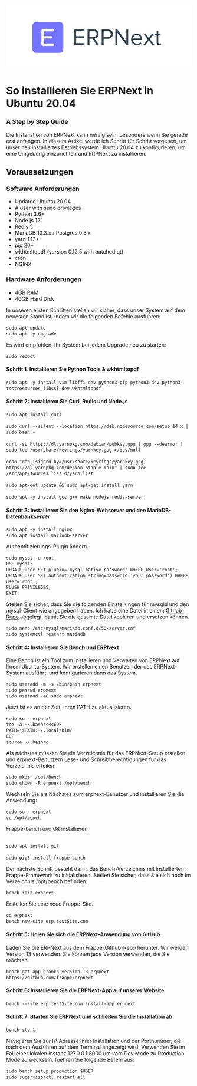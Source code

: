<center>
 <img src="ERPNext-servidor-cloud.jpg">
</center>

# So installieren Sie ERPNext in Ubuntu 20.04
### A Step by Step Guide
Die Installation von ERPNext kann nervig sein, besonders wenn Sie gerade erst anfangen. In diesem Artikel werde ich Schritt für Schritt vorgehen, um unser neu installiertes Betriebssystem Ubuntu 20.04 zu konfigurieren, um eine Umgebung einzurichten und ERPNext zu installieren. 
## Voraussetzungen
### Software Anforderungen
* Updated Ubuntu 20.04
* A user with sudo privileges
* Python 3.6+
* Node.js 12
* Redis 5
* MariaDB 10.3.x / Postgres 9.5.x
* yarn 1.12+
* pip 20+
* wkhtmltopdf (version 0.12.5 with patched qt)
* cron
* NGINX
### Hardware Anforderungen
* 4GB RAM
* 40GB Hard Disk
 
In unseren ersten Schritten stellen wir sicher, dass unser System auf dem neuesten Stand ist, indem wir die folgenden Befehle ausführen:
```
sudo apt update
sudo apt -y upgrade
```

Es wird empfohlen, Ihr System bei jedem Upgrade neu zu starten:
```
sudo reboot
```
#### Schritt 1: Installieren Sie Python Tools & wkhtmltopdf
```
sudo apt -y install vim libffi-dev python3-pip python3-dev python3-testresources libssl-dev wkhtmltopdf
```
#### Schritt 2: Installieren Sie Curl, Redis und Node.js
```
sudo apt install curl

sudo curl --silent --location https://deb.nodesource.com/setup_14.x | sudo bash -

curl -sL https://dl.yarnpkg.com/debian/pubkey.gpg | gpg --dearmor | sudo tee /usr/share/keyrings/yarnkey.gpg >/dev/null

echo "deb [signed-by=/usr/share/keyrings/yarnkey.gpg] https://dl.yarnpkg.com/debian stable main" | sudo tee /etc/apt/sources.list.d/yarn.list

sudo apt-get update && sudo apt-get install yarn

sudo apt -y install gcc g++ make nodejs redis-server
```
#### Schritt 3: Installieren Sie den Nginx-Webserver und den MariaDB-Datenbankserver
```
sudo apt -y install nginx
sudo apt install mariadb-server
```
Authentifizierungs-Plugin ändern.
```
sudo mysql -u root
USE mysql;
UPDATE user SET plugin='mysql_native_password' WHERE User='root';
UPDATE user SET authentication_string=password('your_password') WHERE user='root';
FLUSH PRIVILEGES;
EXIT;
```
Stellen Sie sicher, dass Sie die folgenden Einstellungen für mysqld und den mysql-Client wie angegeben haben. Ich habe eine Datei in einem [Github-Repo](https://github.com/SafdariAlireza/ERPNext_mariadb_conf) abgelegt, damit Sie die gesamte Datei kopieren und ersetzen können.
```
sudo nano /etc/mysql/mariadb.conf.d/50-server.cnf
sudo systemctl restart mariadb
```

#### Schritt 4: Installieren Sie Bench und ERPNext
Eine Bench ist ein Tool zum Installieren und Verwalten von ERPNext auf Ihrem Ubuntu-System. Wir erstellen einen Benutzer, der das ERPNext-System ausführt, und konfigurieren dann das System.
```
sudo useradd -m -s /bin/bash erpnext
sudo passwd erpnext
sudo usermod -aG sudo erpnext
```
Jetzt ist es an der Zeit, Ihren PATH zu aktualisieren.
```
sudo su - erpnext
tee -a ~/.bashrc<<EOF
PATH=\$PATH:~/.local/bin/
EOF
source ~/.bashrc
```

Als nächstes müssen Sie ein Verzeichnis für das ERPNext-Setup erstellen und erpnext-Benutzern Lese- und Schreibberechtigungen für das Verzeichnis erteilen:
```
sudo mkdir /opt/bench
sudo chown -R erpnext /opt/bench
```
Wechseln Sie als Nächstes zum erpnext-Benutzer und installieren Sie die Anwendung:
```
sudo su - erpnext
cd /opt/bench
```
Frappe-bench und Git installieren
```

sudo apt install git

sudo pip3 install frappe-bench
```

Der nächste Schritt besteht darin, das Bench-Verzeichnis mit installiertem Frappe-Framework zu initialisieren. Stellen Sie sicher, dass Sie sich noch im Verzeichnis /opt/bench befinden:
```
bench init erpnext
```
Erstellen Sie eine neue Frappe-Site.
```
cd erpnext
bench new-site erp.testSite.com 
```
#### Schritt 5: Holen Sie sich die ERPNext-Anwendung von GitHub.
Laden Sie die ERPNext aus dem Frappe-Github-Repo herunter. Wir werden Version 13 verwenden. Sie können jede Version verwenden, die Sie möchten.
```
bench get-app branch version-13 erpnext https://github.com/frappe/erpnext
```
#### Schritt 6: Installieren Sie die ERPNext-App auf unserer Website
```
bench --site erp.testSite.com install-app erpnext
```
#### Schritt 7: Starten Sie ERPNext und schließen Sie die Installation ab
```
bench start
```
Navigieren Sie zur IP-Adresse Ihrer Installation und der Portnummer, die nach dem Ausführen auf dem Terminal angezeigt wird. Verwenden Sie im Fall einer lokalen Instanz 127.0.0.1:8000
um vom Dev Mode zu Production Mode zu weckseln, fuehren Sie folgende Befehl aus:
```
sudo bench setup production $USER
sudo supervisorctl restart all
```
